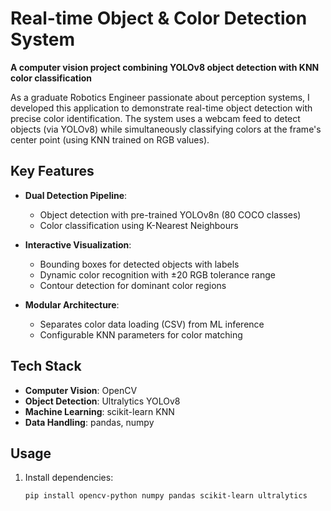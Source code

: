 # Real-time Object & Color Detection System  

**A computer vision project combining YOLOv8 object detection with KNN color classification**  

As a graduate Robotics Engineer passionate about perception systems, I developed this application to demonstrate real-time object detection with precise color identification. The system uses a webcam feed to detect objects (via YOLOv8) while simultaneously classifying colors at the frame's center point (using KNN trained on RGB values).


## Key Features  
- **Dual Detection Pipeline**:  
  - Object detection with pre-trained YOLOv8n (80 COCO classes)  
  - Color classification using K-Nearest Neighbours  

- **Interactive Visualization**:  
  - Bounding boxes for detected objects with labels  
  - Dynamic color recognition with ±20 RGB tolerance range  
  - Contour detection for dominant color regions  

- **Modular Architecture**:  
  - Separates color data loading (CSV) from ML inference  
  - Configurable KNN parameters for color matching  


## Tech Stack  
- **Computer Vision**: OpenCV  
- **Object Detection**: Ultralytics YOLOv8  
- **Machine Learning**: scikit-learn KNN  
- **Data Handling**: pandas, numpy  


## Usage  
1. Install dependencies:  
   ```bash
   pip install opencv-python numpy pandas scikit-learn ultralytics
